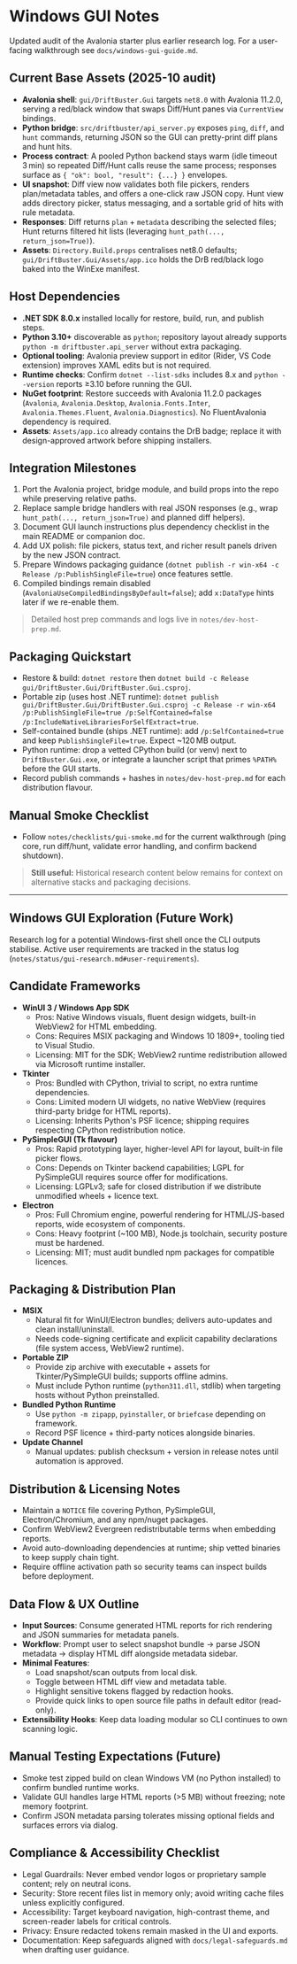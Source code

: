 # Windows GUI Notes

Updated audit of the Avalonia starter plus earlier research log. For a user-facing walkthrough see `docs/windows-gui-guide.md`.

## Current Base Assets (2025-10 audit)

- **Avalonia shell**: `gui/DriftBuster.Gui` targets `net8.0` with Avalonia 11.2.0, serving a red/black window that swaps Diff/Hunt panes via `CurrentView` bindings.
- **Python bridge**: `src/driftbuster/api_server.py` exposes `ping`, `diff`, and `hunt` commands, returning JSON so the GUI can pretty-print diff plans and hunt hits.
- **Process contract**: A pooled Python backend stays warm (idle timeout 3 min) so repeated Diff/Hunt calls reuse the same process; responses surface as `{ "ok": bool, "result": {...} }` envelopes.
- **UI snapshot**: Diff view now validates both file pickers, renders plan/metadata tables, and offers a one-click raw JSON copy. Hunt view adds directory picker, status messaging, and a sortable grid of hits with rule metadata.
- **Responses**: Diff returns `plan` + `metadata` describing the selected files; Hunt returns filtered hit lists (leveraging `hunt_path(..., return_json=True)`).
- **Assets**: `Directory.Build.props` centralises net8.0 defaults; `gui/DriftBuster.Gui/Assets/app.ico` holds the DrB red/black logo baked into the WinExe manifest.

## Host Dependencies

- **.NET SDK 8.0.x** installed locally for restore, build, run, and publish steps.
- **Python 3.10+** discoverable as `python`; repository layout already supports `python -m driftbuster.api_server` without extra packaging.
- **Optional tooling**: Avalonia preview support in editor (Rider, VS Code extension) improves XAML edits but is not required.
- **Runtime checks**: Confirm `dotnet --list-sdks` includes 8.x and `python --version` reports ≥3.10 before running the GUI.
- **NuGet footprint**: Restore succeeds with Avalonia 11.2.0 packages (`Avalonia`, `Avalonia.Desktop`, `Avalonia.Fonts.Inter`, `Avalonia.Themes.Fluent`, `Avalonia.Diagnostics`). No FluentAvalonia dependency is required.
- **Assets**: `Assets/app.ico` already contains the DrB badge; replace it with design-approved artwork before shipping installers.

## Integration Milestones

1. Port the Avalonia project, bridge module, and build props into the repo while preserving relative paths.
2. Replace sample bridge handlers with real JSON responses (e.g., wrap `hunt_path(..., return_json=True)` and planned diff helpers).
3. Document GUI launch instructions plus dependency checklist in the main README or companion doc.
4. Add UX polish: file pickers, status text, and richer result panels driven by the new JSON contract.
5. Prepare Windows packaging guidance (`dotnet publish -r win-x64 -c Release /p:PublishSingleFile=true`) once features settle.
6. Compiled bindings remain disabled (`AvaloniaUseCompiledBindingsByDefault=false`); add `x:DataType` hints later if we re-enable them.

> Detailed host prep commands and logs live in `notes/dev-host-prep.md`.

## Packaging Quickstart

- Restore & build: `dotnet restore` then `dotnet build -c Release gui/DriftBuster.Gui/DriftBuster.Gui.csproj`.
- Portable zip (uses host .NET runtime): `dotnet publish gui/DriftBuster.Gui/DriftBuster.Gui.csproj -c Release -r win-x64 /p:PublishSingleFile=true /p:SelfContained=false /p:IncludeNativeLibrariesForSelfExtract=true`.
- Self-contained bundle (ships .NET runtime): add `/p:SelfContained=true` and keep `PublishSingleFile=true`. Expect ~120 MB output.
- Python runtime: drop a vetted CPython build (or venv) next to `DriftBuster.Gui.exe`, or integrate a launcher script that primes `%PATH%` before the GUI starts.
- Record publish commands + hashes in `notes/dev-host-prep.md` for each distribution flavour.

## Manual Smoke Checklist

- Follow `notes/checklists/gui-smoke.md` for the current walkthrough (ping core, run diff/hunt, validate error handling, and confirm backend shutdown).

> **Still useful:** Historical research content below remains for context on alternative stacks and packaging decisions.

---

## Windows GUI Exploration (Future Work)

Research log for a potential Windows-first shell once the CLI outputs stabilise.
Active user requirements are tracked in the status log (`notes/status/gui-research.md#user-requirements`).

## Candidate Frameworks

- **WinUI 3 / Windows App SDK**
  - Pros: Native Windows visuals, fluent design widgets, built-in WebView2 for HTML embedding.
  - Cons: Requires MSIX packaging and Windows 10 1809+, tooling tied to Visual Studio.
  - Licensing: MIT for the SDK; WebView2 runtime redistribution allowed via Microsoft runtime installer.
- **Tkinter**
  - Pros: Bundled with CPython, trivial to script, no extra runtime dependencies.
  - Cons: Limited modern UI widgets, no native WebView (requires third-party bridge for HTML reports).
  - Licensing: Inherits Python's PSF licence; shipping requires respecting CPython redistribution notice.
- **PySimpleGUI (Tk flavour)**
  - Pros: Rapid prototyping layer, higher-level API for layout, built-in file picker flows.
  - Cons: Depends on Tkinter backend capabilities; LGPL for PySimpleGUI requires source offer for modifications.
  - Licensing: LGPLv3; safe for closed distribution if we distribute unmodified wheels + licence text.
- **Electron**
  - Pros: Full Chromium engine, powerful rendering for HTML/JS-based reports, wide ecosystem of components.
  - Cons: Heavy footprint (~100 MB), Node.js toolchain, security posture must be hardened.
  - Licensing: MIT; must audit bundled npm packages for compatible licences.

## Packaging & Distribution Plan

- **MSIX**
  - Natural fit for WinUI/Electron bundles; delivers auto-updates and clean install/uninstall.
  - Needs code-signing certificate and explicit capability declarations (file system access, WebView2 runtime).
- **Portable ZIP**
  - Provide zip archive with executable + assets for Tkinter/PySimpleGUI builds; supports offline admins.
  - Must include Python runtime (`python311.dll`, stdlib) when targeting hosts without Python preinstalled.
- **Bundled Python Runtime**
  - Use `python -m zipapp`, `pyinstaller`, or `briefcase` depending on framework.
  - Record PSF licence + third-party notices alongside binaries.
- **Update Channel**
  - Manual updates: publish checksum + version in release notes until automation is approved.

## Distribution & Licensing Notes

- Maintain a `NOTICE` file covering Python, PySimpleGUI, Electron/Chromium, and any npm/nuget packages.
- Confirm WebView2 Evergreen redistributable terms when embedding reports.
- Avoid auto-downloading dependencies at runtime; ship vetted binaries to keep supply chain tight.
- Require offline activation path so security teams can inspect builds before deployment.

## Data Flow & UX Outline

- **Input Sources**: Consume generated HTML reports for rich rendering and JSON summaries for metadata panels.
- **Workflow**: Prompt user to select snapshot bundle → parse JSON metadata → display HTML diff alongside metadata sidebar.
- **Minimal Features**:
  - Load snapshot/scan outputs from local disk.
  - Toggle between HTML diff view and metadata table.
  - Highlight sensitive tokens flagged by redaction hooks.
  - Provide quick links to open source file paths in default editor (read-only).
- **Extensibility Hooks**: Keep data loading modular so CLI continues to own scanning logic.

## Manual Testing Expectations (Future)

- Smoke test zipped build on clean Windows VM (no Python installed) to confirm bundled runtime works.
- Validate GUI handles large HTML reports (>5 MB) without freezing; note memory footprint.
- Confirm JSON metadata parsing tolerates missing optional fields and surfaces errors via dialog.

## Compliance & Accessibility Checklist

- Legal Guardrails: Never embed vendor logos or proprietary sample content; rely on neutral icons.
- Security: Store recent files list in memory only; avoid writing cache files unless explicitly configured.
- Accessibility: Target keyboard navigation, high-contrast theme, and screen-reader labels for critical controls.
- Privacy: Ensure redacted tokens remain masked in the UI and exports.
- Documentation: Keep safeguards aligned with `docs/legal-safeguards.md` when drafting user guidance.
